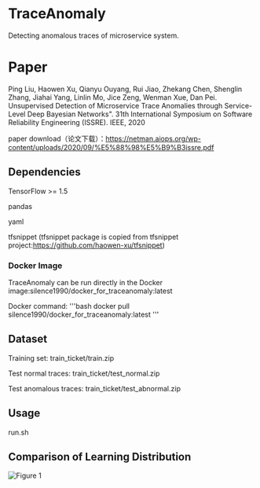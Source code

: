 # TraceAnomaly
Detecting anomalous traces of microservice system.

# Paper
Ping Liu, Haowen Xu, Qianyu Ouyang, Rui Jiao, Zhekang Chen, Shenglin Zhang, Jiahai Yang, Linlin Mo, Jice Zeng, Wenman Xue, Dan Pei. Unsupervised Detection of Microservice Trace Anomalies through Service-Level Deep Bayesian Networks". 31th International Symposium on Software Reliability Engineering (ISSRE). IEEE, 2020

paper download（论文下载）：https://netman.aiops.org/wp-content/uploads/2020/09/%E5%88%98%E5%B9%B3issre.pdf
## Dependencies

TensorFlow >= 1.5

pandas

yaml

tfsnippet (tfsnippet package is copied from tfsnippet project:https://github.com/haowen-xu/tfsnippet)
### Docker Image
TraceAnomaly can be run directly in the Docker image:silence1990/docker_for_traceanomaly:latest

Docker command:
'''bash
docker pull silence1990/docker_for_traceanomaly:latest
'''
## Dataset
Training set: train_ticket/train.zip

Test normal traces: train_ticket/test_normal.zip

Test anomalous traces: train_ticket/test_abnormal.zip
## Usage
run.sh
 
## Comparison of Learning Distribution
![Figure 1](/result.png)

